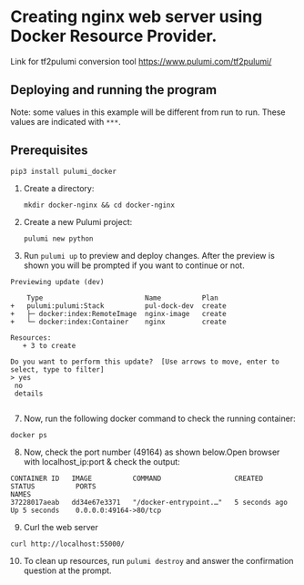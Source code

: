 

# Creating nginx web server using Docker Resource Provider. 

Link for tf2pulumi conversion tool https://www.pulumi.com/tf2pulumi/


## Deploying and running the program

Note: some values in this example will be different from run to run.  These values are indicated
with `***`.

## Prerequisites
```
pip3 install pulumi_docker

```

1. Create a directory:

    ```
    mkdir docker-nginx && cd docker-nginx
    ```

2. Create a new Pulumi project:

    ```
    pulumi new python
    
    ```
3. Run `pulumi up` to preview and deploy changes.  After the preview is shown you will be
    prompted if you want to continue or not.
 ```   
Previewing update (dev)

     Type                         Name          Plan
 +   pulumi:pulumi:Stack          pul-dock-dev  create
 +   ├─ docker:index:RemoteImage  nginx-image   create
 +   └─ docker:index:Container    nginx         create

Resources:
    + 3 to create

Do you want to perform this update?  [Use arrows to move, enter to select, type to filter]
> yes
  no
  details


```

7. Now, run the following docker command to check the running container:

```
docker ps

```
8. Now, check the port number (49164) as shown below.Open browser with localhost_ip:port & check the output:
```
CONTAINER ID   IMAGE          COMMAND                  CREATED          STATUS          PORTS                                                 NAMES
37228017aeab   dd34e67e3371   "/docker-entrypoint.…"   5 seconds ago    Up 5 seconds    0.0.0.0:49164->80/tcp

```
9. Curl the web server
```
curl http://localhost:55000/
```

10. To clean up resources, run `pulumi destroy` and answer the confirmation question at the prompt.
